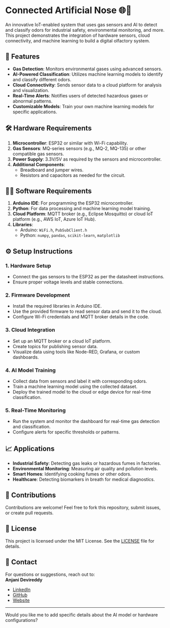 # Connected Artificial Nose 🌐👃  

An innovative IoT-enabled system that uses gas sensors and AI to detect and classify odors for industrial safety, environmental monitoring, and more. This project demonstrates the integration of hardware sensors, cloud connectivity, and machine learning to build a digital olfactory system.  

## 🚀 Features  
- **Gas Detection**: Monitors environmental gases using advanced sensors.  
- **AI-Powered Classification**: Utilizes machine learning models to identify and classify different odors.  
- **Cloud Connectivity**: Sends sensor data to a cloud platform for analysis and visualization.  
- **Real-Time Alerts**: Notifies users of detected hazardous gases or abnormal patterns.  
- **Customizable Models**: Train your own machine learning models for specific applications.  

## 🛠️ Hardware Requirements  
1. **Microcontroller**: ESP32 or similar with Wi-Fi capability.  
2. **Gas Sensors**: MQ-series sensors (e.g., MQ-2, MQ-135) or other compatible gas sensors.  
3. **Power Supply**: 3.3V/5V as required by the sensors and microcontroller.  
4. **Additional Components**:  
   - Breadboard and jumper wires.  
   - Resistors and capacitors as needed for the circuit.  

## 🧑‍💻 Software Requirements  
1. **Arduino IDE**: For programming the ESP32 microcontroller.  
2. **Python**: For data processing and machine learning model training.  
3. **Cloud Platform**: MQTT broker (e.g., Eclipse Mosquitto) or cloud IoT platform (e.g., AWS IoT, Azure IoT Hub).  
4. **Libraries**:  
   - Arduino: `WiFi.h`, `PubSubClient.h`  
   - Python: `numpy`, `pandas`, `scikit-learn`, `matplotlib`  

## ⚙️ Setup Instructions  

### 1. **Hardware Setup**  
- Connect the gas sensors to the ESP32 as per the datasheet instructions.  
- Ensure proper voltage levels and stable connections.  

### 2. **Firmware Development**  
- Install the required libraries in Arduino IDE.  
- Use the provided firmware to read sensor data and send it to the cloud.  
- Configure Wi-Fi credentials and MQTT broker details in the code.  

### 3. **Cloud Integration**  
- Set up an MQTT broker or a cloud IoT platform.  
- Create topics for publishing sensor data.  
- Visualize data using tools like Node-RED, Grafana, or custom dashboards.  

### 4. **AI Model Training**  
- Collect data from sensors and label it with corresponding odors.  
- Train a machine learning model using the collected dataset.  
- Deploy the trained model to the cloud or edge device for real-time classification.  

### 5. **Real-Time Monitoring**  
- Run the system and monitor the dashboard for real-time gas detection and classification.  
- Configure alerts for specific thresholds or patterns.  

## 📈 Applications  
- **Industrial Safety**: Detecting gas leaks or hazardous fumes in factories.  
- **Environmental Monitoring**: Measuring air quality and pollution levels.  
- **Smart Homes**: Identifying cooking fumes or other odors.  
- **Healthcare**: Detecting biomarkers in breath for medical diagnostics.  

## 🤝 Contributions  
Contributions are welcome! Feel free to fork this repository, submit issues, or create pull requests.  

## 📜 License  
This project is licensed under the MIT License. See the [LICENSE](LICENSE) file for details.  

## 📧 Contact  
For questions or suggestions, reach out to:  
**Anjani Devireddy**  
- [LinkedIn](https://www.linkedin.com/in/anjani-devireddy)  
- [GitHub](https://github.com/anjani-ai)  
- [Website](https://anjani.ai)  

---  

Would you like me to add specific details about the AI model or hardware configurations?
